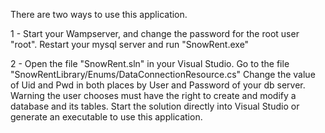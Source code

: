 There are two ways to use this application.

1 - Start your Wampserver, and change the password for the root user "root". 
	Restart your mysql server and run "SnowRent.exe"

2 - Open the file "SnowRent.sln" in your Visual Studio. 
	Go to the file "SnowRentLibrary/Enums/DataConnectionResource.cs"
	Change the value of Uid and Pwd in both places by User and Password of your db server.
	Warning the user chooses must have the right to create and modify a database and its tables.
	Start the solution directly into Visual Studio or generate an executable to use this application.

